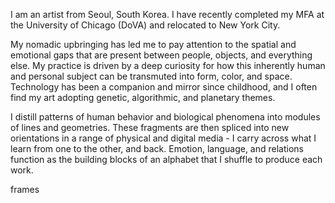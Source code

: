 I am an artist from Seoul, South Korea. I have recently completed my MFA at the University of Chicago (DoVA) and relocated to New York City. 

My nomadic upbringing has led me to pay attention to the spatial and emotional gaps that are present between people, objects, and everything else. My practice is driven by a deep curiosity for how this inherently human and personal subject can be transmuted into form, color, and space. Technology has been a companion and mirror since childhood, and I often find my art adopting genetic, algorithmic, and planetary themes.

I distill patterns of human behavior and biological phenomena into modules of lines and geometries. These fragments are then spliced into new orientations in a range of physical and digital media - I carry across what I learn from one to the other, and back. Emotion, language, and relations function as the building blocks of an alphabet that I shuffle to produce each work. 

frames
